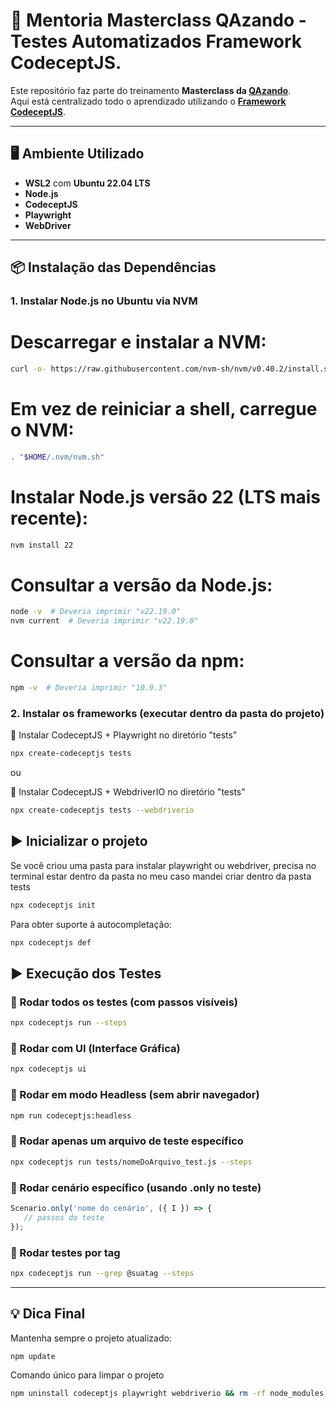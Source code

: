 # 🚀 Mentoria Masterclass QAzando - Testes Automatizados **Framework CodeceptJS**.

Este repositório faz parte do treinamento **Masterclass da [QAzando](https://qazando.com.br/)**.  
Aqui está centralizado todo o aprendizado utilizando o **[Framework CodeceptJS](https://codecept.io/)**.

---

## 🖥️ Ambiente Utilizado

- **WSL2** com **Ubuntu 22.04 LTS**
- **Node.js**
- **CodeceptJS**
- **Playwright**
- **WebDriver**

---

## 📦 Instalação das Dependências

### 1. Instalar Node.js no Ubuntu via NVM


# Descarregar e instalar a NVM:
```bash
curl -o- https://raw.githubusercontent.com/nvm-sh/nvm/v0.40.2/install.sh
```
# Em vez de reiniciar a shell, carregue o NVM:
```bash
. "$HOME/.nvm/nvm.sh"
```
# Instalar Node.js versão 22 (LTS mais recente):
```bash
nvm install 22
```
# Consultar a versão da Node.js:
```bash
node -v  # Deveria imprimir "v22.19.0"
nvm current  # Deveria imprimir "v22.19.0"
```
# Consultar a versão da npm:
```bash
npm -v  # Deveria imprimir "10.9.3"

```

### 2. Instalar os frameworks (executar dentro da pasta do projeto)


📂 Instalar CodeceptJS + Playwright no diretório "tests"
```bash
npx create-codeceptjs tests
```
 ou 

📂 Instalar CodeceptJS + WebdriverIO no diretório "tests"
```bash
npx create-codeceptjs tests --webdriverio
```
## ▶️ Inicializar o projeto

Se você criou uma pasta para instalar playwright ou webdriver, precisa no terminal estar dentro da pasta no meu caso mandei criar dentro da pasta tests

```bash
npx codeceptjs init
```

Para obter suporte à autocompletação:

```bash
npx codeceptjs def
```

## ▶️ Execução dos Testes

### 🔹 Rodar todos os testes (com passos visíveis)
```bash
npx codeceptjs run --steps
```

### 🔹 Rodar com UI (Interface Gráfica)
```bash
npx codeceptjs ui
```

### 🔹 Rodar em modo Headless (sem abrir navegador)
```bash
npm run codeceptjs:headless
```

### 🔹 Rodar apenas um arquivo de teste específico
```bash
npx codeceptjs run tests/nomeDoArquivo_test.js --steps
```

### 🔹 Rodar cenário específico (usando .only no teste)
```js
Scenario.only('nome do cenário', ({ I }) => {
   // passos do teste
});
```

### 🔹 Rodar testes por tag 
```bash
npx codeceptjs run --grep @suatag --steps
```

---

## 💡 Dica Final
Mantenha sempre o projeto atualizado:  
```bash
npm update
```

Comando único para limpar o projeto
```bash
npm uninstall codeceptjs playwright webdriverio && rm -rf node_modules package-lock.json
```
